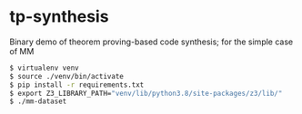 # tp-synthesis
Binary demo of theorem proving-based code synthesis; for the simple case of MM

```sh
$ virtualenv venv
$ source ./venv/bin/activate
$ pip install -r requirements.txt
$ export Z3_LIBRARY_PATH="venv/lib/python3.8/site-packages/z3/lib/"
$ ./mm-dataset
```
